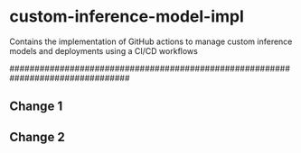 # custom-inference-model-impl
Contains the implementation of GitHub actions to manage custom inference models and deployments using a CI/CD workflows

################################################################################

## Change 1
## Change 2

